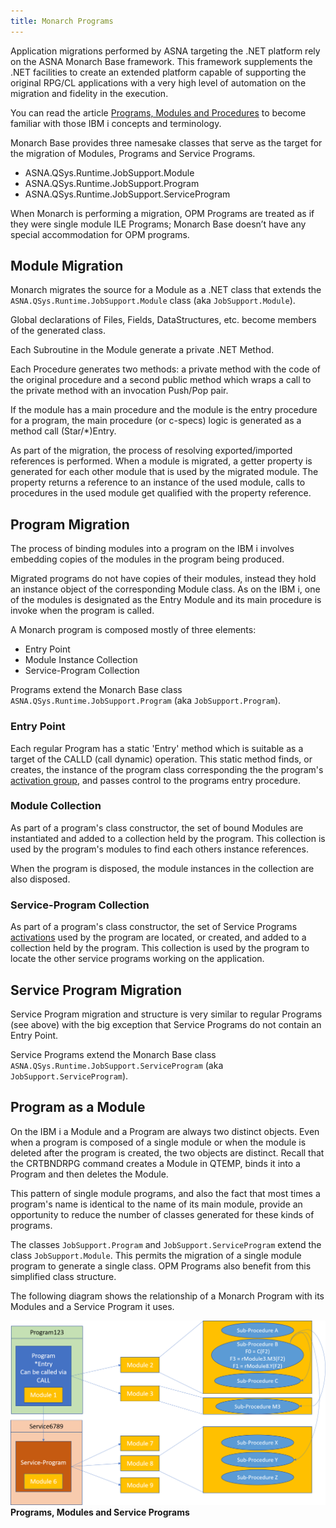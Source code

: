 ```yaml
---
title: Monarch Programs
---
```


Application migrations performed by ASNA targeting the .NET platform rely on the ASNA Monarch Base framework. This framework supplements the .NET facilities to create an extended platform capable of supporting the original RPG/CL applications with a very high level of automation on the migration and fidelity in the execution.

You can read the article [Programs, Modules and Procedures](../background/programs-modules-procedures.html) to become familiar with those IBM i concepts and terminology.  

Monarch Base provides three namesake classes that serve as the target for the migration of Modules, Programs and Service Programs.
* ASNA.QSys.Runtime.JobSupport.Module
* ASNA.QSys.Runtime.JobSupport.Program
* ASNA.QSys.Runtime.JobSupport.ServiceProgram

When Monarch is performing a migration, OPM Programs are treated as if they were single module ILE Programs; Monarch Base doesn’t have any special accommodation for OPM programs.

## Module Migration
Monarch migrates the source for a Module as a .NET class that extends the ```ASNA.QSys.Runtime.JobSupport.Module``` class (aka ```JobSupport.Module```). 

Global declarations of Files, Fields, DataStructures, etc. become members of the generated class.

Each Subroutine in the Module generate a private .NET Method.

Each Procedure generates two methods: a private method with the code of the original procedure and a second public method which wraps a call to the private method with an invocation Push/Pop pair.

If the module has a main procedure and the module is the entry procedure for a program, the main procedure (or c-specs) logic is generated as a method call (Star/*)Entry.

As part of the migration, the process of resolving exported/imported references is performed. When a module is migrated, a getter property is generated for each other module that is used by the migrated module. The property returns a reference to an instance of the used module, calls to procedures in the used module get qualified with the property reference.

## Program Migration
The process of binding modules into a program on the IBM i involves embedding copies of the modules in the program being produced.

Migrated programs do not have copies of their modules, instead they hold an instance object of the corresponding Module class.  As on the IBM i, one of the modules is designated as the Entry Module and its main procedure is invoke when the program is called.

A Monarch program is composed mostly of three elements:
 * Entry Point
 * Module Instance Collection
 * Service-Program Collection

Programs extend the Monarch Base class ```ASNA.QSys.Runtime.JobSupport.Program``` (aka ```JobSupport.Program```).

### Entry Point
Each regular Program has a static 'Entry' method which is suitable as a target of the CALLD (call dynamic) operation.  This static method finds, or creates, the instance of the program class corresponding the the program's [activation group](activation-groups.html), and passes control to the programs entry procedure.

### Module Collection
As part of a program's class constructor, the set of bound Modules are instantiated and added to a collection held by the program.  This collection is used by the program's modules to find each others instance references.

When the program is disposed, the module instances in the collection are also disposed.

### Service-Program Collection
As part of a program's class constructor, the set of Service Programs [activations](activation-groups.html) used by the program are located, or created, and added to a collection held by the program.  This collection is used by the program to locate the other service programs working on the application.


## Service Program Migration
Service Program migration and structure is very similar to regular Programs (see above) with the big exception that Service Programs do not contain an Entry Point.

Service Programs extend the Monarch Base class ```ASNA.QSys.Runtime.JobSupport.ServiceProgram``` (aka ```JobSupport.ServiceProgram```).

## Program as a Module
On the IBM i a Module and a Program are always two distinct objects.  Even when a program is composed of a single module or when the module is deleted after the program is created, the two objects are distinct.  Recall that the CRTBNDRPG command creates a Module in QTEMP, binds it into a Program and then deletes the Module.

This pattern of single module programs, and also the fact that most times a program's name is identical to the name of its main module, provide an opportunity to reduce the number of classes generated for these kinds of programs.

The classes ```JobSupport.Program``` and ```JobSupport.ServiceProgram``` extend the class ```JobSupport.Module```. This permits the migration of a single module program to generate a single class. OPM Programs also benefit from this simplified class structure.

The following diagram shows the relationship of a Monarch Program with its Modules and a Service Program it uses.

![Programs, Modules and Service Programs](images/monarch-programs-modules.png)
**Programs, Modules and Service Programs**
